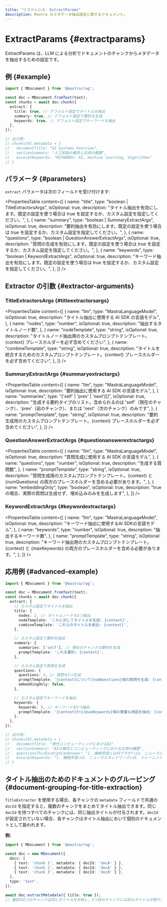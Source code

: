 ```yaml
---
title: "リファレンス: ExtractParams"
description: Mastra のメタデータ抽出設定に関するドキュメント。
---
```


# ExtractParams \{#extractparams\}

ExtractParams は、LLM による分析でドキュメントのチャンクからメタデータを抽出するための設定です。

## 例 \{#example\}

```typescript showLineNumbers copy
import { MDocument } from '@mastra/rag';

const doc = MDocument.fromText(text);
const chunks = await doc.chunk({
  extract: {
    title: true, // デフォルト設定でタイトルを抽出
    summary: true, // デフォルト設定で要約を生成
    keywords: true, // デフォルト設定でキーワードを抽出
  },
});

// 出力例:
// chunks[0].metadata = {
//   documentTitle: "AI Systems Overview",
//   sectionSummary: "人工知能の概念と応用の概要",
//   excerptKeywords: "KEYWORDS: AI, machine learning, algorithms"
// }
```

## パラメータ \{#parameters\}

`extract` パラメータは次のフィールドを受け付けます:

<PropertiesTable
  content={[
{
name: "title",
type: "boolean | TitleExtractorsArgs",
isOptional: true,
description:
"タイトル抽出を有効にします。既定の設定を使う場合は true を設定するか、カスタム設定を指定してください。",
},
{
name: "summary",
type: "boolean | SummaryExtractArgs",
isOptional: true,
description:
"要約抽出を有効にします。既定の設定を使う場合は true を設定するか、カスタム設定を指定してください。",
},
{
name: "questions",
type: "boolean | QuestionAnswerExtractArgs",
isOptional: true,
description:
"質問の生成を有効にします。既定の設定を使う場合は true を設定するか、カスタム設定を指定してください。",
},
{
name: "keywords",
type: "boolean | KeywordExtractArgs",
isOptional: true,
description:
"キーワード抽出を有効にします。既定の設定を使う場合は true を設定するか、カスタム設定を指定してください。",
},
]}
/>

## Extractor の引数 \{#extractor-arguments\}

### TitleExtractorsArgs \{#titleextractorsargs\}

<PropertiesTable
  content={[
{
name: "llm",
type: "MastraLanguageModel",
isOptional: true,
description: "タイトル抽出に使用する AI SDK の言語モデル",
},
{
name: "nodes",
type: "number",
isOptional: true,
description: "抽出するタイトルノード数",
},
{
name: "nodeTemplate",
type: "string",
isOptional: true,
description:
"タイトルノード抽出用のカスタムプロンプトテンプレート。{context} プレースホルダーを必ず含めてください",
},
{
name: "combineTemplate",
type: "string",
isOptional: true,
description:
"タイトルを統合するためのカスタムプロンプトテンプレート。{context} プレースホルダーを必ず含めてください",
},
]}
/>

### SummaryExtractArgs \{#summaryextractargs\}

<PropertiesTable
  content={[
{
name: "llm",
type: "MastraLanguageModel",
isOptional: true,
description: "要約抽出に使用する AI SDK の言語モデル",
},
{
name: "summaries",
type: "('self' | 'prev' | 'next')[]",
isOptional: true,
description:
"生成する要約タイプのリスト。含められるのは 'self'（現在のチャンク）、'prev'（前のチャンク）、または 'next'（次のチャンク）のみです",
},
{
name: "promptTemplate",
type: "string",
isOptional: true,
description:
"要約生成用のカスタムプロンプトテンプレート。{context} プレースホルダーを必ず含めてください",
},
]}
/>

### QuestionAnswerExtractArgs \{#questionanswerextractargs\}

<PropertiesTable
  content={[
{
name: "llm",
type: "MastraLanguageModel",
isOptional: true,
description: "質問生成に使用する AI SDK の言語モデル",
},
{
name: "questions",
type: "number",
isOptional: true,
description: "生成する質問数",
},
{
name: "promptTemplate",
type: "string",
isOptional: true,
description:
"質問生成用のカスタムプロンプトテンプレート。{context} と {numQuestions} の両方のプレースホルダーを含める必要があります。",
},
{
name: "embeddingOnly",
type: "boolean",
isOptional: true,
description: "true の場合、実際の質問は生成せず、埋め込みのみを生成します",
},
]}
/>

### KeywordExtractArgs \{#keywordextractargs\}

<PropertiesTable
  content={[
{
name: "llm",
type: "MastraLanguageModel",
isOptional: true,
description: "キーワード抽出に使用するAI SDKの言語モデル",
},
{
name: "keywords",
type: "number",
isOptional: true,
description: "抽出するキーワード数",
},
{
name: "promptTemplate",
type: "string",
isOptional: true,
description:
"キーワード抽出用のカスタムプロンプトテンプレート。{context} と {maxKeywords} の両方のプレースホルダーを含める必要があります。",
},
]}
/>

## 応用例 \{#advanced-example\}

```typescript showLineNumbers copy
import { MDocument } from '@mastra/rag';

const doc = MDocument.fromText(text);
const chunks = await doc.chunk({
  extract: {
    // カスタム設定でタイトルを抽出
    title: {
      nodes: 2, // タイトルノードを2つ抽出
      nodeTemplate: 'これに対してタイトルを生成: {context}',
      combineTemplate: 'これらのタイトルを結合: {context}',
    },

    // カスタム設定で要約を抽出
    summary: {
      summaries: ['self'], // 現在のチャンクの要約を生成
      promptTemplate: 'これを要約: {context}',
    },

    // カスタム設定で質問を生成
    questions: {
      questions: 3, // 質問を3つ生成
      promptTemplate: '{context}について{numQuestions}個の質問を生成: {context}',
      embeddingOnly: false,
    },

    // カスタム設定でキーワードを抽出
    keywords: {
      keywords: 5, // キーワードを5つ抽出
      promptTemplate: '{context}から{maxKeywords}個の重要な用語を抽出: {context}',
    },
  },
});

// 出力例:
// chunks[0].metadata = {
//   documentTitle: "現代コンピューティングにおけるAI",
//   sectionSummary: "AIの概念とコンピューティングにおける応用の概要",
//   questionsThisExcerptCanAnswer: "1. 機械学習とは何ですか?\n2. ニューラルネットワークはどのように動作しますか?",
//   excerptKeywords: "1. 機械学習\n2. ニューラルネットワーク\n3. トレーニングデータ"
// }
```

## タイトル抽出のためのドキュメントのグルーピング \{#document-grouping-for-title-extraction\}

`TitleExtractor` を使用する場合、各チャンクの `metadata` フィールドで共通の `docId` を指定すると、複数のチャンクをまとめてタイトル抽出できます。同じ `docId` を持つすべてのチャンクには、同じ抽出タイトルが付与されます。`docId` が設定されていない場合、各チャンクはタイトル抽出において個別のドキュメントとして扱われます。

**例:**

```ts
import { MDocument } from '@mastra/rag';

const doc = new MDocument({
  docs: [
    { text: 'chunk 1', metadata: { docId: 'docA' } },
    { text: 'chunk 2', metadata: { docId: 'docA' } },
    { text: 'chunk 3', metadata: { docId: 'docB' } },
  ],
  type: 'text',
});

await doc.extractMetadata({ title: true });
// 最初の2つのチャンクは同じタイトルを共有し、3つ目のチャンクには別のタイトルが割り当てられます。
```
